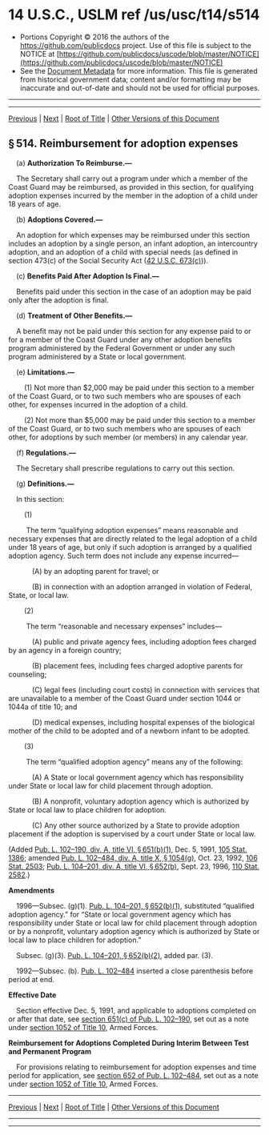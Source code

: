 ---
---

# 14 U.S.C., USLM ref /us/usc/t14/s514

* Portions Copyright © 2016 the authors of the https://github.com/publicdocs project.
  Use of this file is subject to the NOTICE at [https://github.com/publicdocs/uscode/blob/master/NOTICE](https://github.com/publicdocs/uscode/blob/master/NOTICE)
* See the [Document Metadata](././../../../../..//README.md) for more information.
  This file is generated from historical government data; content and/or formatting may be inaccurate and out-of-date and should not be used for official purposes.

----------
----------

[Previous](./../../../../..//us/usc/t14/ptI/ch13/m__us_usc_t14_s513.md) | [Next](./../../../../..//us/usc/t14/ptI/ch13/m__us_usc_t14_s515.md) | [Root of Title](./../../../../../) | [Other Versions of this Document](https://publicdocs.github.io/go/links?ns=uslm&ref=%2Fus%2Fusc%2Ft14%2Fs514)

## § 514. Reimbursement for adoption expenses

    (a) __Authorization To Reimburse.—__ 

    The Secretary shall carry out a program under which a member of the Coast Guard may be reimbursed, as provided in this section, for qualifying adoption expenses incurred by the member in the adoption of a child under 18 years of age.

    (b) __Adoptions Covered.—__ 

    An adoption for which expenses may be reimbursed under this section includes an adoption by a single person, an infant adoption, an intercountry adoption, and an adoption of a child with special needs (as defined in section 473(c) of the Social Security Act ([42 U.S.C. 673(c)][/us/usc/t42/s673/c])).

    (c) __Benefits Paid After Adoption Is Final.—__ 

    Benefits paid under this section in the case of an adoption may be paid only after the adoption is final.

    (d) __Treatment of Other Benefits.—__ 

    A benefit may not be paid under this section for any expense paid to or for a member of the Coast Guard under any other adoption benefits program administered by the Federal Government or under any such program administered by a State or local government.

    (e) __Limitations.—__ 

        (1) Not more than $2,000 may be paid under this section to a member of the Coast Guard, or to two such members who are spouses of each other, for expenses incurred in the adoption of a child.

        (2) Not more than $5,000 may be paid under this section to a member of the Coast Guard, or to two such members who are spouses of each other, for adoptions by such member (or members) in any calendar year.

    (f) __Regulations.—__ 

    The Secretary shall prescribe regulations to carry out this section.

    (g) __Definitions.—__ 

    In this section:

        (1)

         The term “qualifying adoption expenses” means reasonable and necessary expenses that are directly related to the legal adoption of a child under 18 years of age, but only if such adoption is arranged by a qualified adoption agency. Such term does not include any expense incurred—

            (A) by an adopting parent for travel; or

            (B) in connection with an adoption arranged in violation of Federal, State, or local law.

        (2)

         The term “reasonable and necessary expenses” includes—

            (A) public and private agency fees, including adoption fees charged by an agency in a foreign country;

            (B) placement fees, including fees charged adoptive parents for counseling;

            (C) legal fees (including court costs) in connection with services that are unavailable to a member of the Coast Guard under section 1044 or 1044a of title 10; and

            (D) medical expenses, including hospital expenses of the biological mother of the child to be adopted and of a newborn infant to be adopted.

        (3)

         The term “qualified adoption agency” means any of the following:

            (A) A State or local government agency which has responsibility under State or local law for child placement through adoption.

            (B) A nonprofit, voluntary adoption agency which is authorized by State or local law to place children for adoption.

            (C) Any other source authorized by a State to provide adoption placement if the adoption is supervised by a court under State or local law.

(Added [Pub. L. 102–190, div. A, title VI, § 651(b)(1)][/us/pl/102/190/s651/b/1], Dec. 5, 1991, [105 Stat. 1386][/us/stat/105/1386]; amended [Pub. L. 102–484, div. A, title X, § 1054(g)][/us/pl/102/484/s1054/g], Oct. 23, 1992, [106 Stat. 2503][/us/stat/106/2503]; [Pub. L. 104–201, div. A, title VI, § 652(b)][/us/pl/104/201/s652/b], Sept. 23, 1996, [110 Stat. 2582][/us/stat/110/2582].)

 __Amendments__ 

    1996—Subsec. (g)(1). [Pub. L. 104–201, § 652(b)(1)][/us/pl/104/201/s652/b/1], substituted “qualified adoption agency.” for “State or local government agency which has responsibility under State or local law for child placement through adoption or by a nonprofit, voluntary adoption agency which is authorized by State or local law to place children for adoption.”

    Subsec. (g)(3). [Pub. L. 104–201, § 652(b)(2)][/us/pl/104/201/s652/b/2], added par. (3).

    1992—Subsec. (b). [Pub. L. 102–484][/us/pl/102/484] inserted a close parenthesis before period at end.

 __Effective Date__ 

    Section effective Dec. 5, 1991, and applicable to adoptions completed on or after that date, see [section 651(c) of Pub. L. 102–190][/us/pl/102/190/s651/c], set out as a note under [section 1052 of Title 10][/us/usc/t10/s1052], Armed Forces.

 __Reimbursement for Adoptions Completed During Interim Between Test and Permanent Program__ 

    For provisions relating to reimbursement for adoption expenses and time period for application, see [section 652 of Pub. L. 102–484][/us/pl/102/484/s652], set out as a note under [section 1052 of Title 10][/us/usc/t10/s1052], Armed Forces.

----------

[Previous](./../../../../..//us/usc/t14/ptI/ch13/m__us_usc_t14_s513.md) | [Next](./../../../../..//us/usc/t14/ptI/ch13/m__us_usc_t14_s515.md) | [Root of Title](./../../../../../) | [Other Versions of this Document](https://publicdocs.github.io/go/links?ns=uslm&ref=%2Fus%2Fusc%2Ft14%2Fs514)

----------
----------

[/us/usc/t42/s673/c]: https://publicdocs.github.io/go/links?ns=uslm&ref=%2Fus%2Fusc%2Ft42%2Fs673%2Fc
[/us/pl/102/190/s651/b/1]: https://publicdocs.github.io/go/links?ns=uslm&ref=%2Fus%2Fpl%2F102%2F190%2Fs651%2Fb%2F1
[/us/stat/105/1386]: https://publicdocs.github.io/go/links?ns=uslm&ref=%2Fus%2Fstat%2F105%2F1386
[/us/pl/102/484/s1054/g]: https://publicdocs.github.io/go/links?ns=uslm&ref=%2Fus%2Fpl%2F102%2F484%2Fs1054%2Fg
[/us/stat/106/2503]: https://publicdocs.github.io/go/links?ns=uslm&ref=%2Fus%2Fstat%2F106%2F2503
[/us/pl/104/201/s652/b]: https://publicdocs.github.io/go/links?ns=uslm&ref=%2Fus%2Fpl%2F104%2F201%2Fs652%2Fb
[/us/stat/110/2582]: https://publicdocs.github.io/go/links?ns=uslm&ref=%2Fus%2Fstat%2F110%2F2582
[/us/pl/104/201/s652/b/1]: https://publicdocs.github.io/go/links?ns=uslm&ref=%2Fus%2Fpl%2F104%2F201%2Fs652%2Fb%2F1
[/us/pl/104/201/s652/b/2]: https://publicdocs.github.io/go/links?ns=uslm&ref=%2Fus%2Fpl%2F104%2F201%2Fs652%2Fb%2F2
[/us/pl/102/484]: https://publicdocs.github.io/go/links?ns=uslm&ref=%2Fus%2Fpl%2F102%2F484
[/us/pl/102/190/s651/c]: https://publicdocs.github.io/go/links?ns=uslm&ref=%2Fus%2Fpl%2F102%2F190%2Fs651%2Fc
[/us/usc/t10/s1052]: https://publicdocs.github.io/go/links?ns=uslm&ref=%2Fus%2Fusc%2Ft10%2Fs1052
[/us/pl/102/484/s652]: https://publicdocs.github.io/go/links?ns=uslm&ref=%2Fus%2Fpl%2F102%2F484%2Fs652
[/us/usc/t10/s1052]: https://publicdocs.github.io/go/links?ns=uslm&ref=%2Fus%2Fusc%2Ft10%2Fs1052


